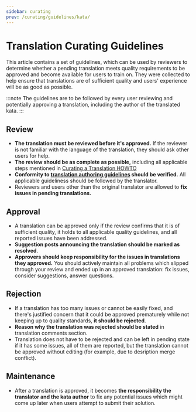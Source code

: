 ```yaml
---
sidebar: curating
prev: /curating/guidelines/kata/
---
```


# Translation Curating Guidelines

This article contains a set of guidelines, which can be used by reviewers to determine whether a pending translation meets quality requirements to be approved and become available for users to train on. They were collected to help ensure that translations are of sufficient quality and users' experience will be as good as possible.

:::note
The guidelines are to be followed by every user reviewing and potentially approving a translation, including the author of the translated kata.
:::

## Review

- **The translation must be reviewed before it's approved.** If the reviewer is not familiar with the language of the translation, they should ask other users for help.
- **The review should be as complete as possible,** including all applicable steps mentioned in [Curating a Translation HOWTO][howto-review-translation]
- **Conformity to [translation authoring guidelines][guidelines-authoring-translation] should be verified.** All applicable guideliness should be followed by the translator.
- Reviewers and users other than the original translator are allowed to **fix issues in pending translations.**


## Approval

- A translation can be approved only if the review confirms that it is of sufficient quality, it holds to all applicable quality guidelines, and all reported issues have been addressed.
- **Suggestion posts announcing the translation should be marked as resolved**.
- **Approvers should keep responsibility for the issues in translations they approved.** You should actively maintain all problems which slipped through your review and ended up in an approved translation: fix issues, consider suggestions, answer questions.


## Rejection

- If a translation has too many issues or cannot be easily fixed, and there's justified concern that it could be approved prematurely while not keeping up to quality standards, **it should be rejected**.
- **Reason why the translation was rejected should be stated** in translation comments section.
- Translation does not have to be rejected and can be left in pending state if it has some issues, all of them are reported, but the translation cannot be approved without editing (for example, due to desription merge conflict). 

## Maintenance

- After a translation is approved, it becomes **the responsibility the translator and the kata author** to fix any potential issues which might come up later when users attempt to submit their solution.


[guidelines-authoring-translation]: /authoring/guidelines/translation/
[howto-review-translation]: /curating/translation/#review
